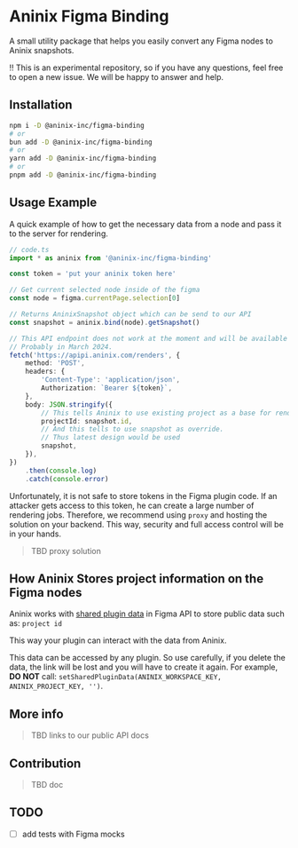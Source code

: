 # Aninix Figma Binding

A small utility package that helps you easily convert any Figma nodes to Aninix snapshots.

‼️ This is an experimental repository, so if you have any questions, feel free to open a new issue. We will be happy to answer and help.

## Installation

```bash
npm i -D @aninix-inc/figma-binding
# or
bun add -D @aninix-inc/figma-binding
# or
yarn add -D @aninix-inc/figma-binding
# or
pnpm add -D @aninix-inc/figma-binding
```

## Usage Example

A quick example of how to get the necessary data from a node and pass it to the server for rendering.

```ts
// code.ts
import * as aninix from '@aninix-inc/figma-binding'

const token = 'put your aninix token here'

// Get current selected node inside of the figma
const node = figma.currentPage.selection[0]

// Returns AninixSnapshot object which can be send to our API
const snapshot = aninix.bind(node).getSnapshot()

// This API endpoint does not work at the moment and will be available as soon as we have a new API release.
// Probably in March 2024.
fetch('https://apipi.aninix.com/renders', {
    method: 'POST',
    headers: {
        'Content-Type': 'application/json',
        Authorization: `Bearer ${token}`,
    },
    body: JSON.stringify({
        // This tells Aninix to use existing project as a base for rendering
        projectId: snapshot.id,
        // And this tells to use snapshot as override.
        // Thus latest design would be used
        snapshot,
    }),
})
    .then(console.log)
    .catch(console.error)
```

Unfortunately, it is not safe to store tokens in the Figma plugin code. If an attacker gets access to this token, he can create a large number of rendering jobs. Therefore, we recommend using `proxy` and hosting the solution on your backend. This way, security and full access control will be in your hands.

> TBD proxy solution

## How Aninix Stores project information on the Figma nodes

Aninix works with [shared plugin data](https://www.figma.com/plugin-docs/api/node-properties/#getsharedplugindata) in Figma API to store public data such as: `project id`

This way your plugin can interact with the data from Aninix.

This data can be accessed by any plugin. So use carefully, if you delete the data, the link will be lost and you will have to create it again. For example, **DO NOT** call: `setSharedPluginData(ANINIX_WORKSPACE_KEY, ANINIX_PROJECT_KEY, '')`.

## More info

> TBD links to our public API docs

## Contribution

> TBD doc

## TODO

-   [ ] add tests with Figma mocks
